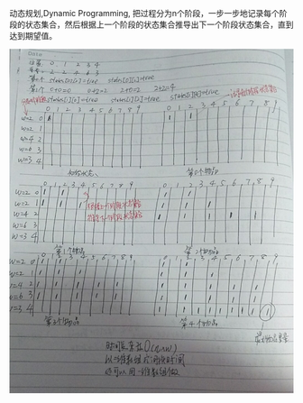 动态规划,Dynamic Programming, 把过程分为n个阶段，一步一步地记录每个阶段的状态集合，然后根据上一个阶段的状态集合推导出下一个阶段状态集合，直到达到期望值。

![](./imgs/dg.jpg)